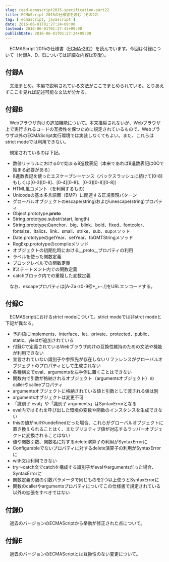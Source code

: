 ```yaml
---
slug: read-ecmascript2015-specification-part22
title: ECMAScript 2015の仕様書を読む（その22）
tag: [ ecmascript, javascript ]
date: 2016-06-01T01:27:24+09:00
lastmod: 2016-06-01T01:27:43+09:00
publishDate: 2016-06-01T01:27:24+09:00
---
```


　ECMAScript 2015の仕様書（[ECMA-262](http://www.ecma-international.org/publications/standards/Ecma-262.html)）を読んでいます。今回は付録について（付録A、D、Eについては詳細な内容は割愛）。

## 付録A


　文法まとめ。本編で説明されている文法がここでまとめられている。とりあえずここを見れば記述可能な文法が分かる。

## 付録B


　Webブラウザ向けの追加機能について。本来推奨されないが、Webブラウザ上で実行されるコードの互換性を保つために規定されているもので、Webブラウザ以外のECMAScript実行環境では実装しなくてもよい。また、これらはstrict modeでは利用できない。

　規定されているのは下記。

 - 数値リテラルにおける0で始まる8進数表記（本来であれば8進数表記は0Oで始まる必要がある）
 - 8進数表記を使ったエスケープシーケンス（バックスラッシュに続けて[0-8]もしくは[0-3][0-8]、[0-4][0-8]、[0-3][0-8][0-8]）
 - HTML風コメント（<!--、-->を利用するもの）
 - Unicodeの基本多言語面（BMP）に関連する正規表現パターン
 - グローバルオブジェクトのescape(string)およびunescape(string)プロパティ
 - Object.prototype.__proto__
 - String.prototype.substr(start, length)
 - String.prototypeのanchor、big、blink、bold、fixed、fontcolor、fontsize、italics、link、small、strike、sub、supメソッド
 - Date.prototypeのgetYear、setYear、toGMTStringメソッド
 - RegExp.prototypeのcompileメソッド
 - オブジェクトの初期化時における__proto__プロパティの利用
 - ラベルを使った関数定義
 - ブロックレベルでの関数定義
 - ifステートメント内での関数定義
 - catchブロック内での重複した変数定義

　なお、escapeプロパティは[A-Za-z0-9@*_+-./]をURLエンコードする。

## 付録C


　ECMAScriptにおけるstrict modeについて。strict modeでは非strct modeと下記が異なる。

 - 予約語にimplements、interface、let、private、protected、public、static、yieldが追加されている
 - 付録Cで定義されているWebブラウザ向けの互換性維持のための文法や機能が利用できない
 - 宣言されていない識別子や参照先が存在しないリファレンスがグローバルオブジェクトのプロパティとして生成されない
 - 各種構文でeval、argumentsを左手側に置くことはできない
 - 関数内で引数が格納されるオブジェクト（argumentsオブジェクト）のcallerやcalleeプロパティ
 - argumentsオブジェクトに格納されている値と引数として渡される値は別
 - argumentsオブジェクトは変更不可
 - 「識別子 eval」や「識別子 arguments」はSyntaxErrorとなる
 - eval内ではそれを呼び出した環境の変数や関数のインスタンスを生成できない
 - thisの値がnullやundefinedだった場合、これらがグローバルオブジェクトに置き換えられることはく、またプリミティブ値が対応するラッパーオブジェクトに変換されることはない
 - 値や関数引数、関数名に対するdelete演算子の利用がSyntaxErrorに
 - Configurableでないプロパティに対するdelete演算子の利用がSyntaxErrorに
 - with文は利用できない
 - try〜catch文でcatchを構成する識別子がevalやargumentsだった場合、SyntaxErrorに
 - 関数定義の歳の引数パラメータで同じものを2つ以上使うとSyntaxErrorに
 - 関数のcallerやargumentsプロパティについてこの仕様書で規定されている以外の拡張をすべきではない

## 付録D


　過去のバージョンのECMAScriptから挙動が修正された点について。

## 付録E


　過去のバージョンのECMAScriptとは互換性のない変更について。

